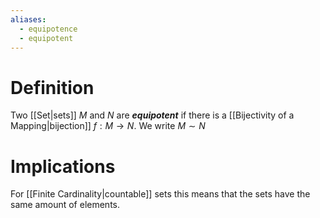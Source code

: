 ```yaml
---
aliases:
  - equipotence
  - equipotent
---
```

# Definition
Two [[Set|sets]] $M$ and $N$ are ___equipotent___ if there is a [[Bijectivity of a Mapping|bijection]] $f : M \to N$. We write $M \sim N$
# Implications
For [[Finite Cardinality|countable]] sets this means that the sets have the same amount of elements.